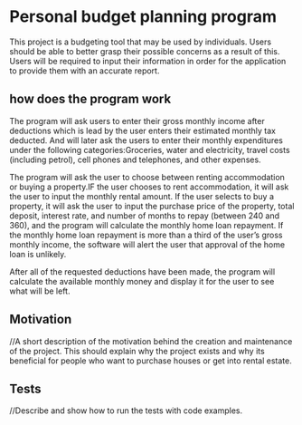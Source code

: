 # Personal budget planning program

This project is a budgeting tool that may be used by individuals. Users should be able to better grasp their possible concerns as a result of this. Users will be required to input their information in order for the application to provide them with an accurate report.

## how does the program work

The program will ask users to enter their gross monthly income after deductions which is lead by the user enters their estimated monthly tax deducted. And will later ask the users to enter their monthly expenditures under the following categories:Groceries, water and electricity, travel costs (including petrol), cell phones and telephones, and other expenses.

The program will ask the user to choose between renting accommodation or buying a property.IF the user chooses to rent accommodation, it will ask the user to input the monthly rental amount. If the user selects to buy a property, it will ask the user to input the purchase price of the property, total deposit, interest rate, and number of months to repay (between 240 and 360), and the program will calculate the monthly home loan repayment. If the monthly home loan repayment is more than a third of the user’s gross monthly income, the software will alert the user that approval of the home loan is unlikely.

After all of the requested deductions have been made, the program will calculate the available monthly money and display it for the user to see what will be left.

## Motivation
//A short description of the motivation behind the creation and maintenance of the project. This should explain why the project exists and why its beneficial for people who want to purchase houses or get into rental estate.

## Tests
//Describe and show how to run the tests with code examples.
